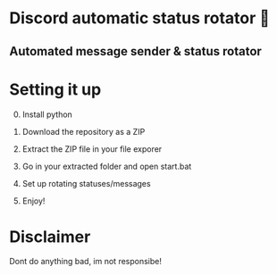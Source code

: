 # Discord automatic status rotator 🤖  

## Automated message sender & status rotator   
 
# Setting it up

0. Install python
1. Download the repository as a ZIP  
2. Extract the ZIP file in your file exporer 
3. Go in your extracted folder and open start.bat  
4. Set up rotating statuses/messages  
   
5. Enjoy! 

# Disclaimer

Dont do anything bad, im not responsibe!